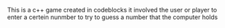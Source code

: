 This is a c++ game created in codeblocks 
it involved the user or player to enter a certein nunmber
to try to guess a number that the computer holds
